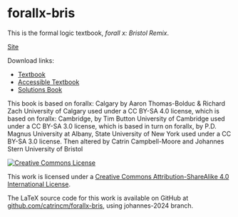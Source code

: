 # forallx-bris

This is the formal logic textbook, _forall x: Bristol Remix_.

[Site](https://catrincm.github.io/forallx-bris)

Download links:

-   [Textbook](https://catrincm.github.io/forallx-bris/forallxbris.pdf)
-   [Accessible
    Textbook](https://catrincm.github.io/forallx-bris/forallxbris-accessible.pdf)
-   [Solutions
    Book](https://catrincm.github.io/forallx-bris/forallxbris-withanswers.pdf)


This book is based on forallx: Calgary by
Aaron Thomas-Bolduc & Richard Zach
University of Calgary
used under a CC BY-SA 4.0 license, which is based on forallx: Cambridge, by
Tim Button
University of Cambridge
used under a CC BY-SA 3.0 license, which is based in turn on forallx, by
P.D. Magnus
University at Albany, State University of New York
used under a CC BY-SA 3.0 license.
Then altered by
Catrin Campbell-Moore and Johannes Stern
University of Bristol


[![Creative Commons License](https://i.creativecommons.org/l/by-sa/4.0/88x31.png)](http://creativecommons.org/licenses/by-sa/4.0/)

This work is licensed under a [Creative Commons Attribution-ShareAlike 4.0 International License](http://creativecommons.org/licenses/by-sa/4.0/).

The LaTeX source code for this work is available on GitHub at [github.com/catrincm/forallx-bris](https://github.com/catrincm/forallx-bris), using johannes-2024 branch.
